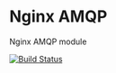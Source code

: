 # Nginx AMQP

Nginx AMQP module

[![Build Status](https://drone.io/github.com/ZigzagAK/ngx_amqp/status.png)](https://drone.io/github.com/ZigzagAK/ngx_amqp/latest)

